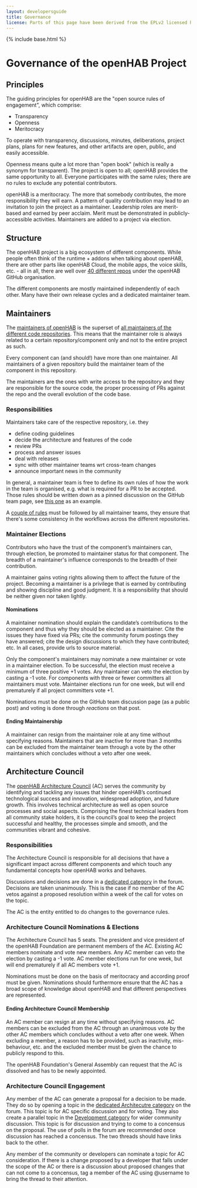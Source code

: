 ```yaml
---
layout: developersguide
title: Governance
license: Parts of this page have been derived from the EPLv2 licensed https://www.eclipse.org/projects/handbook
---
```


{% include base.html %}

# Governance of the openHAB Project

## Principles

The guiding principles for openHAB are the "open source rules of engagement", which comprise:
- Transparency
- Openness
- Meritocracy

To operate with transparency, discussions, minutes, deliberations, project plans, plans for new features, and other artifacts are open, public, and easily accessible.

Openness means quite a lot more than "open book" (which is really a synonym for transparent). The project is open to all; openHAB provides the same opportunity to all. Everyone participates with the same rules; there are no rules to exclude any potential contributors.

openHAB is a meritocracy. The more that somebody contributes, the more responsibility they will earn. A pattern of quality contribution may lead to an invitation to join the project as a maintainer. Leadership roles are merit-based and earned by peer acclaim. Merit must be demonstrated in publicly-accessible activities. Maintainers are added to a project via election.

## Structure

The openHAB project is a big ecosystem of different components.
While people often think of the runtime + addons when talking about openHAB, there are other parts like openHAB Cloud, the mobile apps, the voice skills, etc. - all in all, there are well over [40 different repos](https://github.com/openhab) under the openHAB GitHub organisation.

The different components are mostly maintained independently of each other. Many have their own release cycles and a dedicated maintainer team.

## Maintainers

The [maintainers of openHAB](https://github.com/orgs/openhab/teams/maintainers) is the superset of [all maintainers of the different code repositories](https://github.com/orgs/openhab/teams/maintainers/teams).
This means that the maintainer role is always related to a certain repository/component only and not to the entire project as such.

Every component can (and should!) have more than one maintainer. All maintainers of a given repository build the maintainer team of the component in this repository.

The maintainers are the ones with write access to the repository and they are responsible for the source code, the proper processing of PRs against the repo and the overall evolution of the code base.

### Responsibilities

Maintainers take care of the respective repository, i.e. they
- define coding guidelines
- decide the architecture and features of the code
- review PRs
- process and answer issues
- deal with releases
- sync with other maintainer teams wrt cross-team changes
- announce important news in the community

In general, a maintainer team is free to define its own rules of how the work in the team is organised, e.g. what is required for a PR to be accepted. Those rules should be written down as a pinned discussion on the GitHub team page, see [this one](https://github.com/orgs/openhab/teams/2-x-add-ons-maintainers) as an example.

A [couple of rules](https://github.com/orgs/openhab/teams/maintainers/discussions/1) must be followed by all maintainer teams, they ensure that there's some consistency in the workflows across the different repositories.

### Maintainer Elections

Contributors who have the trust of the component’s maintainers can, through election, be promoted to maintainer status for that component. The breadth of a maintainer's influence corresponds to the breadth of their contribution.

A maintainer gains voting rights allowing them to affect the future of the project. Becoming a maintainer is a privilege that is earned by contributing and showing discipline and good judgment. It is a responsibility that should be neither given nor taken lightly.

#### Nominations

A maintainer nomination should explain the candidate’s contributions to the component and thus why they should be elected as a maintainer. Cite the issues they have fixed via PRs; cite the community forum postings they have answered; cite the design discussions to which they have contributed; etc. In all cases, provide urls to source material.

Only the component's maintainers may nominate a new maintainer or vote in a maintainer election. To be successful, the election must receive a minimum of three positive +1 votes. Any maintainer can veto the election by casting a -1 vote. For components with three or fewer committers all maintainers must vote. Maintainer elections run for one week, but will end prematurely if all project committers vote +1.

Nominations must be done on the GitHub team discussion page (as a public post) and voting is done through _reactions_ on that post.

#### Ending Maintainership

A maintainer can resign from the maintainer role at any time without specifying reasons.
Maintainers that are inactive for more than 3 months can be excluded from the maintainer team through a vote by the other maintainers which concludes without a veto after one week.

## Architecture Council

The [openHAB Architecture Council](https://community.openhab.org/groups/architecture-council) (AC) serves the community by identifying and tackling any issues that hinder openHAB’s continued technological success and innovation, widespread adoption, and future growth.
This involves technical architecture as well as open source processes and social aspects.
Comprising the finest technical leaders from all community stake holders, it is the council’s goal to keep the project successful and healthy, the processes simple and smooth, and the communities vibrant and cohesive.

### Responsibilities

The Architecture Council is responsible for all decisions that have a significant impact across different components and which touch any fundamental concepts how openHAB works and behaves.

Discussions and decisions are done in a [dedicated category](https://community.openhab.org/c/development/architecture) in the forum.
Decisions are taken unanimously.
This is the case if no member of the AC vetos against a proposed resolution within a week of the call for votes on the topic.

The AC is the entity entitled to do changes to the governance rules.

### Architecture Council Nominations & Elections

The Architecture Council has 5 seats.
The president and vice president of the openHAB Foundation are permanent members of the AC.
Existing AC members nominate and vote new members.
Any AC member can veto the election by casting a -1 vote.
AC member elections run for one week, but will end prematurely if all AC members vote +1.

Nominations must be done on the basis of meritocracy and according proof must be given.
Nominations should furthermore ensure that the AC has a broad scope of knowledge about openHAB and that different perspectives are represented.

#### Ending Architecture Council Membership

An AC member can resign at any time without specifying reasons.
AC members can be excluded from the AC through an unanimous vote by the other AC members which concludes without a veto after one week.
When excluding a member, a reason has to be provided, such as inactivity, mis-behaviour, etc. and the excluded member must be given the chance to publicly respond to this.

The openHAB Foundation's General Assembly can request that the AC is dissolved and has to be newly appointed.

### Architecture Council Engagement

Any member of the AC can generate a proposal for a decision to be made. 
They do so by opening a topic in the [dedicated Architecutre category](https://community.openhab.org/c/development/architecture) on the forum.
This topic is for AC specific discussion and for voting.
They also create a parallel topic in the [Development category](https://community.openhab.org/c/development) for wider community discussion.
This topic is for discussion and trying to come to a concensus on the proposal.
The use of polls in the forum are recommended once discussion has reached a concensus.
The two threads should have links back to the other.

Any member of the community or developers can nominate a topic for AC consideration.
If there is a change proposed by a developer that falls under the scope of the AC or there is a discussion about proposed changes that can not come to a concensus, tag a member of the AC using @username to bring the thread to their attention.
